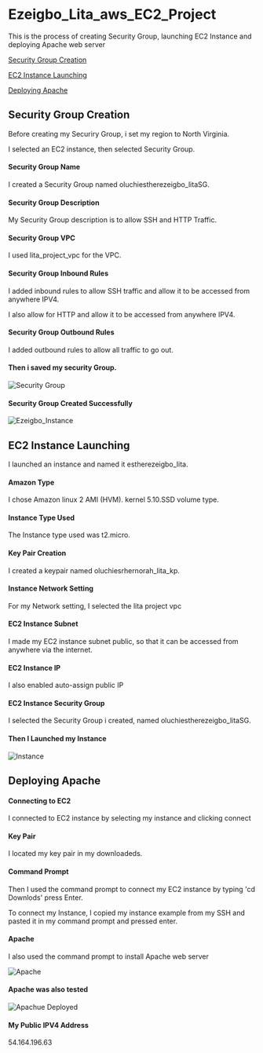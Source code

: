 # Ezeigbo_Lita_aws_EC2_Project
This is the process of creating Security Group, launching EC2 Instance and deploying Apache web server

[Security Group Creation](Security-Group-Creation)

[EC2 Instance Launching](EC2-Instance-Launching)

[Deploying Apache](Deploying-Apache)

## Security Group Creation
Before creating my Securiry Group, i set my region to North Virginia.

I selected an EC2 instance, then selected Security Group. 

#### Security Group Name
I created a Security Group named oluchiestherezeigbo_litaSG.

#### Security Group Description
My Security Group description is to allow SSH and HTTP Traffic. 

#### Security Group VPC
I used lita_project_vpc for the VPC.

#### Security Group Inbound Rules
I added inbound rules to allow SSH traffic and allow it to be accessed from anywhere IPV4. 

I also allow for HTTP and allow it to be accessed from anywhere IPV4.

#### Security Group Outbound Rules
I added outbound rules to allow all traffic to go out.

#### Then i saved my security Group.

![Security Group](https://github.com/user-attachments/assets/1ea58d73-088d-4e3b-935c-c3972f1ed51f)

#### Security Group Created Successfully

![Ezeigbo_Instance](https://github.com/user-attachments/assets/352b1765-68b0-45c9-aea7-e1d261ef0c09)


## EC2 Instance Launching
I launched an instance and named it estherezeigbo_lita. 

#### Amazon Type
I chose Amazon linux 2 AMI (HVM). kernel 5.10.SSD volume type.

#### Instance Type Used
The Instance type used was t2.micro.

#### Key Pair Creation
I created a keypair named oluchiesrhernorah_lita_kp.

#### Instance Network Setting
For my Network setting, I selected the lita project vpc

#### EC2 Instance Subnet
I made my EC2 instance subnet public, so that it can be accessed from anywhere via the internet. 

#### EC2 Instance IP
I also enabled auto-assign public IP

#### EC2 Instance Security Group 
I selected the Security Group i created, named oluchiestherezeigbo_litaSG.

#### Then I Launched my Instance

![Instance](https://github.com/user-attachments/assets/60a1e5d2-87de-469e-8e17-c0392dccba74)


## Deploying Apache

#### Connecting to EC2
I connected to EC2 instance by selecting my instance and clicking connect

#### Key Pair
I located my key pair in my downloadeds. 

#### Command Prompt
Then I used the command prompt to connect my EC2 instance by typing 'cd Downlods' press Enter. 

To connect my Instance, I copied my instance example from my SSH and pasted it in my command prompt and pressed enter.

#### Apache
I also used the command prompt to install Apache web server

![Apache](https://github.com/user-attachments/assets/dc8b19ed-7c3c-472b-a792-890cd3c55634)


#### Apache was also tested
![Apachue Deployed](https://github.com/user-attachments/assets/afc1bea4-9578-48d5-acd2-5c8bc6c4f140)

#### My Public IPV4 Address
54.164.196.63
